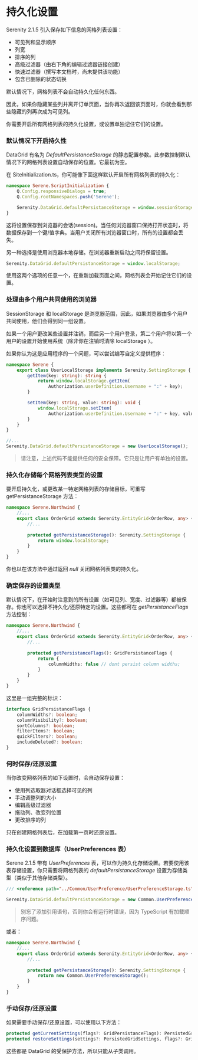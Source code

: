 # 持久化设置

Serenity 2.1.5 引入保存如下信息的网格列表设置：

- 可见列和显示顺序
- 列宽
- 排序的列
- 高级过滤器（由右下角的编辑过滤器链接创建）
- 快速过滤器（撰写本文档时，尚未提供该功能）
- 包含已删除的状态切换 

默认情况下，网格列表不会自动持久化任何东西。 

因此，如果你隐藏某些列并离开订单页面，当你再次返回该页面时，你就会看到那些隐藏的列再次成为可见列。

你需要开启所有网格列表的持久化设置，或设置单独记住它们的设置。


### 默认情况下开启持久性

DataGrid 有名为 *DefaultPersistanceStorage* 的静态配置参数。此参数控制默认情况下的网格列表设置自动保存的位置。它最初为空。

在 SiteInitialization.ts，你可能像下面这样默认开启所有网格列表的持久化：

```ts
namespace Serene.ScriptInitialization {
    Q.Config.responsiveDialogs = true;
    Q.Config.rootNamespaces.push('Serene');

    Serenity.DataGrid.defaultPersistanceStorage = window.sessionStorage;
}
```

这将设置保存到浏览器的会话(session)。当任何浏览器窗口保持打开状态时，将数据保存到一个键/值字典。当用户关闭所有浏览器窗口时，所有的设置都会丢失。

另一种选择是使用浏览器本地存储。在浏览器重新启动之间将保留设置。

```ts
Serenity.DataGrid.defaultPersistanceStorage = window.localStorage;
```

使用这两个选项的任意一个，在重新加载页面之间，网格列表会开始记住它们的设置。

### 处理由多个用户共同使用的浏览器

SessionStorage 和 localStorage 是浏览器范围，因此，如果浏览器由多个用户共同使用，他们会得到同一组设置。 

如果一个用户更改某些设置并注销，而后另一个用户登录，第二个用户将以第一个用户的设置开始使用系统（除非你在注销时清除 localStorage ）。

如果你认为这是应用程序的一个问题，可以尝试编写自定义提供程序：

```ts
namespace Serene {
    export class UserLocalStorage implements Serenity.SettingStorage {
        getItem(key: string): string {
            return window.localStorage.getItem(
                Authorization.userDefinition.Username + ":" + key);
        }

        setItem(key: string, value: string): void {
            window.localStorage.setItem(
                Authorization.userDefinition.Username + ":" + key, value);
        }
    }
}

//...
Serenity.DataGrid.defaultPersistanceStorage = new UserLocalStorage();
```

> 请注意，上述代码不能提供任何的安全保障。它只是让用户有单独的设置。


### 持久化存储每个网格列表类型的设置

要开启持久化，或更改某一特定网格列表的存储目标，可重写 getPersistanceStorage 方法：

```ts
namespace Serene.Northwind {
    //...
    export class OrderGrid extends Serenity.EntityGrid<OrderRow, any> {
        //...
        
        protected getPersistanceStorage(): Serenity.SettingStorage {
            return window.localStorage;
        }
    }
}

```

你也以在该方法中通过返回 *null* 关闭网格列表类的持久化。


### 确定保存的设置类型

默认情况下，在开始时注意到的所有设置（如可见列、宽度、过滤器等）都被保存。你也可以选择不持久化/还原特定的设置。这些都可在 *getPersistanceFlags* 方法控制：

```ts
namespace Serene.Northwind {
    //...
    export class OrderGrid extends Serenity.EntityGrid<OrderRow, any> {
        //...
        
        protected getPersistanceFlags(): GridPersistanceFlags {
            return {
                columnWidths: false // dont persist column widths;
            }
        }
    }
}
```

这里是一组完整的标识： 

```ts
interface GridPersistanceFlags {
    columnWidths?: boolean;
    columnVisibility?: boolean;
    sortColumns?: boolean;
    filterItems?: boolean;
    quickFilters?: boolean;
    includeDeleted?: boolean;
}
```

### 何时保存/还原设置

当你改变网格列表的如下设置时，会自动保存设置：

* 使用列选取器对话框选择可见的列
* 手动调整列的大小
* 编辑高级过滤器
* 拖动列、改变列位置
* 更改排序的列

只在创建网格列表后，在加载第一页时还原设置。



### 持久化设置到数据库（UserPreferences 表）

Serene 2.1.5 带有 *UserPreferences* 表，可以作为持久化存储设置。若要使用该表存储设置，你只需要将网格列表的 *defaultPersistanceStorage* 设置为存储类型（类似于其他存储类型）。

```ts
/// <reference path="../Common/UserPreference/UserPreferenceStorage.ts" />

Serenity.DataGrid.defaultPersistanceStorage = new Common.UserPreferenceStorage();
```

> 别忘了添加引用语句，否则你会有运行时错误，因为 TypeScript 有加载顺序问题。

或者： 

```ts
namespace Serene.Northwind {
    //...
    export class OrderGrid extends Serenity.EntityGrid<OrderRow, any> {
        //...
        
        protected getPersistanceStorage(): Serenity.SettingStorage {
            return new Common.UserPreferenceStorage();
        }
    }
}
```


### 手动保存/还原设置

如果需要手动保存/还原设置，可以使用以下方法：

```ts
protected getCurrentSettings(flags?: GridPersistanceFlags): PersistedGridSettings;
protected restoreSettings(settings?: PersistedGridSettings, flags?: GridPersistanceFlags): void;
```

这些都是 DataGrid 的受保护方法，所以只能从子类调用。
